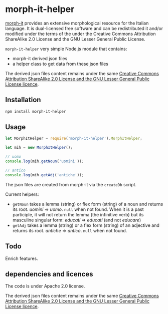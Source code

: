 <!--
Copyright 2019 Ludan Stoecklé
SPDX-License-Identifier: CC-BY-4.0
-->
# morph-it-helper

[morph-it](https://docs.sslmit.unibo.it/doku.php?id=resources:morph-it) provides an extensive  morphological resource for the Italian language. It is dual-licensed free software and can be redistributed it and/or modified  under the terms of the under the Creative Commons Attribution ShareAlike 2.0 License and the GNU Lesser General Public License.

`morph-it-helper` very simple Node.js module that contains:

* morph-it derived json files
* a helper class to get data from these json files

The derived json files content remains under the same [Creative Commons Attribution ShareAlike 2.0 License and the GNU Lesser General Public License licence](https://docs.sslmit.unibo.it/doku.php?id=resources:morph-it#licensing_information).


## Installation 
```sh
npm install morph-it-helper
```

## Usage

```javascript
let MorphItHelper = require('morph-it-helper').MorphItHelper;

let mih = new MorphItHelper();

// uomo
console.log(mih.getNoun('uomini'));

// antico
console.log(mih.getAdj('antiche'));
```

The json files are created from morph-it via the `createDb` script.

Current helpers:

*  `getNoun` takes a lemma (string) or flex form (string) of a noun and returns its root. _uomini_ => _uomo_. `null` when not found. When it is a past participle, it will not return the lemma (the infinitive verb) but its masculine singular form: _educati_ => _educati_ (and not _educare_)
*  `getAdj` takes a lemma (string) or a flex form (string) of an adjective and returns its root. _antiche_ => _antico_. `null` when not found.

## Todo

Enrich features.

## dependencies and licences

The code is under Apache 2.0 license.

The derived json files content remains under the same [Creative Commons Attribution ShareAlike 2.0 License and the GNU Lesser General Public License licence](https://docs.sslmit.unibo.it/doku.php?id=resources:morph-it#licensing_information).

